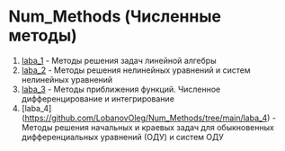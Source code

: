# Num_Methods (Численные методы)  
1. [laba_1](https://github.com/LobanovOleg/Num_Methods/tree/main/laba_1) - Методы решения задач линейной алгебры  
2. [laba_2](https://github.com/LobanovOleg/Num_Methods/tree/main/laba_2) - Методы решения нелинейных уравнений и систем нелинейных уравнений  
3. [laba_3](https://github.com/LobanovOleg/Num_Methods/tree/main/laba_3) - Методы приближения функций. Численное дифференцирование и интегрирование  
4. [laba_4] (https://github.com/LobanovOleg/Num_Methods/tree/main/laba_4) - Методы решения начальных и краевых задач для обыкновенных дифференциальных уравнений (ОДУ) и систем ОДУ